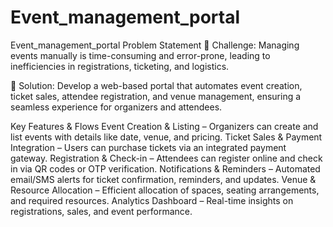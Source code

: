 # Event_management_portal
Event_management_portal
Problem Statement
📌 Challenge:
Managing events manually is time-consuming and error-prone, leading to inefficiencies in registrations, ticketing, and logistics.

🚀 Solution:
Develop a web-based portal that automates event creation, ticket sales, attendee registration, and venue management, ensuring a seamless experience for organizers and attendees.

 Key Features & Flows
 Event Creation & Listing – Organizers can create and list events with details like date, venue, and pricing.
 Ticket Sales & Payment Integration – Users can purchase tickets via an integrated payment gateway.
 Registration & Check-in – Attendees can register online and check in via QR codes or OTP verification.
 Notifications & Reminders – Automated email/SMS alerts for ticket confirmation, reminders, and updates.
 Venue & Resource Allocation – Efficient allocation of spaces, seating arrangements, and required resources.
 Analytics Dashboard – Real-time insights on registrations, sales, and event performance.

